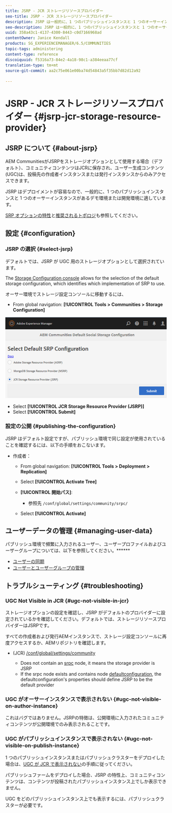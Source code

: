 ```yaml
---
title: JSRP - JCR ストレージリソースプロバイダー
seo-title: JSRP - JCR ストレージリソースプロバイダー
description: JSRP は一般的に、1 つのパブリッシュインスタンスと 1 つのオーサーインスタンスがあるデモ環境または開発環境に適しています
seo-description: JSRP は一般的に、1 つのパブリッシュインスタンスと 1 つのオーサーインスタンスがあるデモ環境または開発環境に適しています
uuid: 358a43c1-4137-4300-8443-c0d7166968ad
contentOwner: Janice Kendall
products: SG_EXPERIENCEMANAGER/6.5/COMMUNITIES
topic-tags: administering
content-type: reference
discoiquuid: f5316a73-84e2-4a18-98c1-a384eeaa77cf
translation-type: tm+mt
source-git-commit: aa2c75e061e00ba74d54843a5f35bb7d82d12a92

---
```



# JSRP - JCR ストレージリソースプロバイダー {#jsrp-jcr-storage-resource-provider}

## JSRP について {#about-jsrp}

AEM CommunitiesがJSRPをストレージオプションとして使用する場合（デフォルト）、コミュニティコンテンツはJCRに保存され、ユーザー生成コンテンツ(UGC)は、投稿先の作成者インスタンスまたは発行インスタンスからのみアクセスできます。

JSRP はデプロイメントが容易なので、一般的に、1 つのパブリッシュインスタンスと 1 つのオーサーインスタンスがあるデモ環境または開発環境に適しています。

[SRP オプションの特性](working-with-srp.md#characteristics-of-srp-options)と[推奨されるトポロジ](topologies.md)も参照してください。

## 設定 {#configuration}

### JSRP の選択 {#select-jsrp}

デフォルトでは、JSRP が UGC 用のストレージオプションとして選択されています。

The [Storage Configuration console](srp-config.md) allows for the selection of the default storage configuration, which identifies which implementation of SRP to use.

オーサー環境でストレージ設定コンソールに移動するには、

* From global navigation: **[!UICONTROL Tools > Communities > Storage Configuration]**

![chlimage_1-234](assets/chlimage_1-234.png)

* Select **[!UICONTROL JCR Storage Resource Provider (JSRP)]**
* Select **[!UICONTROL Submit]**

### 設定の公開 {#publishing-the-configuration}

JSRP はデフォルト設定ですが、パブリッシュ環境で同じ設定が使用されていることを確認するには、以下の手順をおこないます。

* 作成者：

   * From global navigation: **[!UICONTROL Tools > Deployment > Replication]**
   * Select **[!UICONTROL Activate Tree]**
   * **[!UICONTROL 開始パス]**:

      * 参照先 `/conf/global/settings/community/srpc/`
   * Select **[!UICONTROL Activate]**


## ユーザーデータの管理 {#managing-user-data}

パブリッシュ環境で頻繁に入力されるユーザー、ユーザープロファイルおよびユーザーグループについては、以下を参照してください。******

* [ユーザーの同期](sync.md)
* [ユーザーとユーザーグループの管理](users.md)

## トラブルシューティング {#troubleshooting}

### UGC Not Visible in JCR {#ugc-not-visible-in-jcr}

ストレージオプションの設定を確認し、JSRP がデフォルトのプロバイダーに設定されているかを確認してください。デフォルトでは、ストレージリソースプロバイダーはJSRPです。

すべての作成者および発行AEMインスタンスで、ストレージ設定コンソールに再度アクセスするか、AEMリポジトリを確認します。

* (JCR) [/conf/global/settings/community](http://localhost:4502/crx/de/index.jsp#/conf/global/settings/community)

   * Does not contain an [srpc](http://localhost:4502/crx/de/index.jsp#/conf/global/settings/community/srpc) node, it means the storage provider is JSRP
   * If the srpc node exists and contains node [defaultconfiguration](http://localhost:4502/crx/de/index.jsp#/conf/global/settings/community/srpc/defaultconfiguration), the defaultconfiguration&#39;s properties should define JSRP to be the default provider

### UGC がオーサーインスタンスで表示されない {#ugc-not-visible-on-author-instance}

これはバグではありません。JSRPの特徴は、公開環境に入力されたコミュニティコンテンツが公開環境でのみ表示されることです。

### UGC がパブリッシュインスタンスで表示されない {#ugc-not-visible-on-publish-instance}

1 つのパブリッシュインスタンスまたはパブリッシュクラスターをデプロイした場合は、[UGC が JCR で表示されない](#ugc-not-visible-in-jcr)の手順に従ってください。

パブリッシュファームをデプロイした場合、JSRP の特性上、コミュニティコンテンツは、コンテンツが投稿されたパブリッシュインスタンス上でしか表示できません。

UGC をどのパブリッシュインスタンス上でも表示するには、パブリッシュクラスターが必要です。
